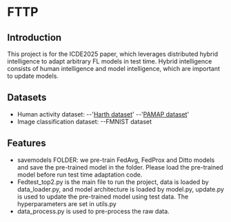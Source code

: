 # FTTP

## Introduction
This project is for the ICDE2025 paper, which leverages distributed hybrid intelligence to adapt arbitrary FL models in test time. Hybrid intelligence consists of human intelligence and model intelligence, which are important to update models.

## Datasets
- Human activity dataset:
  --'[Harth dataset](https://archive.ics.uci.edu/dataset/779/harth)'
  --'[PAMAP dataset](https://archive.ics.uci.edu/dataset/231/pamap2+physical+activity+monitoring)'
- Image classification dataset:
  --FMNIST dataset

## Features
- savemodels FOLDER: we pre-train FedAvg, FedProx and Ditto models and save the pre-trained model in the folder. Please load the pre-trained model before run test time adaptation code.
- Fedtest_top2.py is the main file to run the project, data is loaded by data_loader.py, and model architecture is loaded by model.py, update.py is used to update the pre-trained model using test data. The hyperparameters are set in utils.py
- data_process.py is used to pre-process the raw data.
